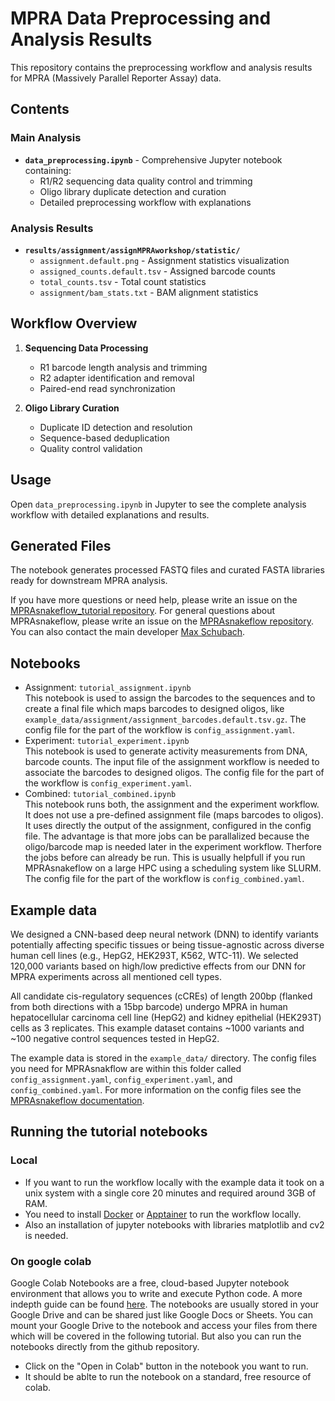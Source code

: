 # MPRA Data Preprocessing and Analysis Results

This repository contains the preprocessing workflow and analysis results for MPRA (Massively Parallel Reporter Assay) data.

## Contents

### Main Analysis
- **`data_preprocessing.ipynb`** - Comprehensive Jupyter notebook containing:
  - R1/R2 sequencing data quality control and trimming
  - Oligo library duplicate detection and curation
  - Detailed preprocessing workflow with explanations

### Analysis Results
- **`results/assignment/assignMPRAworkshop/statistic/`**
  - `assignment.default.png` - Assignment statistics visualization
  - `assigned_counts.default.tsv` - Assigned barcode counts
  - `total_counts.tsv` - Total count statistics
  - `assignment/bam_stats.txt` - BAM alignment statistics

## Workflow Overview

1. **Sequencing Data Processing**
   - R1 barcode length analysis and trimming
   - R2 adapter identification and removal
   - Paired-end read synchronization

2. **Oligo Library Curation**
   - Duplicate ID detection and resolution
   - Sequence-based deduplication
   - Quality control validation

## Usage

Open `data_preprocessing.ipynb` in Jupyter to see the complete analysis workflow with detailed explanations and results.

## Generated Files

The notebook generates processed FASTQ files and curated FASTA libraries ready for downstream MPRA analysis.

If you have more questions or need help, please write an issue on the [MPRAsnakeflow_tutorial repository](https://github.com/kircherlab/MPRAsnakeflow_tutorial/issues). For general questions about MPRAsnakeflow, please write an issue on the [MPRAsnakeflow repository](https://github.com/kircherlab/MPRAsnakeflow/issues). You can also contact the main developer [Max Schubach](max.schubach@bih-charite.de).


## Notebooks

- Assignment: `tutorial_assignment.ipynb`  
  This notebook is used to assign the barcodes to the sequences and to create a final file which maps barcodes to designed oligos, like `example_data/assignment/assignment_barcodes.default.tsv.gz`. The config file for the part of the workflow is `config_assignment.yaml`.
- Experiment: `tutorial_experiment.ipynb`  
  This notebook is used to generate activity measurements from DNA, barcode counts. The input file of the assignment workflow is needed to associate the barcodes to designed oligos. The config file for the part of the workflow is `config_experiment.yaml`.
- Combined: `tutorial_combined.ipynb`  
  This notebook runs both, the assignment and the experiment workflow. It does not use a pre-defined assignment file (maps barcodes to oligos). It uses directly the output of the assignment, configured in the config file. The advantage is that more jobs can be parallalized because the oligo/barcode map is needed later in the experiment workflow. Therfore the jobs before can already be run. This is usually helpfull if you run MPRAsnakeflow on a large HPC using a scheduling system like SLURM. The config file for the part of the workflow is `config_combined.yaml`.


## Example data

We designed a CNN-based deep neural network (DNN) to identify variants potentially affecting specific tissues or being tissue-agnostic across diverse human cell lines (e.g., HepG2, HEK293T, K562, WTC-11). We selected 120,000 variants based on high/low predictive effects from our DNN for MPRA experiments across all mentioned cell types.  

All candidate cis-regulatory sequences (cCREs) of length 200bp (flanked from both directions with a 15bp barcode) undergo MPRA in human hepatocellular carcinoma cell line (HepG2) and kidney epithelial (HEK293T) cells as 3 replicates. This example dataset contains ~1000 variants and ~100 negative control sequences tested in HepG2.

The example data is stored in the `example_data/` directory. The config files you need for MPRAsnakflow are within this folder called `config_assignment.yaml`, `config_experiment.yaml`, and `config_combined.yaml`. For more information on the config files see the [MPRAsnakeflow documentation](https://mprasnakeflow.readthedocs.io/en/latest/config.html).

## Running the tutorial notebooks 

### Local
- If you want to run the workflow locally with the example data it took on a unix system with a single core 20 minutes and required around 3GB of RAM.
- You need to install [Docker](https://www.docker.com) or [Apptainer](https://apptainer.org) to run the workflow locally.
- Also an installation of jupyter notebooks with libraries matplotlib and cv2 is needed.

### On google colab

Google Colab Notebooks are a free, cloud-based Jupyter notebook environment that allows you to write and execute Python code. A more indepth guide can be found [here](https://jupyter-notebook-beginner-guide.readthedocs.io/en/latest/what_is_jupyter.html). The notebooks are usually stored in your Google Drive and can be shared just like Google Docs or Sheets. You can mount your Google Drive to the notebook and access your files from there which will be covered in the following tutorial. But also you can run the notebooks directly from the github repository.

- Click on the "Open in Colab" button in the notebook you want to run.
- It should be ablte to run the notebook on a standard, free resource of colab.